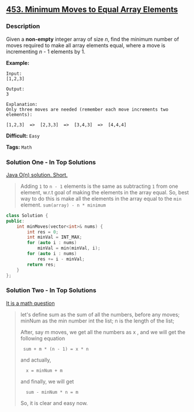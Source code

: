 ## [453. Minimum Moves to Equal Array Elements](https://leetcode.com/problems/minimum-moves-to-equal-array-elements/description/)

### Description

Given a **non-empty** integer array of size _n_, find the minimum number of moves required to make all array elements equal, where a move is incrementing _n_ - 1 elements by 1.

**Example:**

```
Input:
[1,2,3]

Output:
3

Explanation:
Only three moves are needed (remember each move increments two elements):

[1,2,3]  =>  [2,3,3]  =>  [3,4,3]  =>  [4,4,4]
```

**Difficult:** `Easy`

**Tags:** `Math`

### Solution One - In Top Solutions

[Java O(n) solution. Short.](https://discuss.leetcode.com/topic/66557/java-o-n-solution-short)

> Adding `1` to `n - 1` elements is the same as subtracting `1` from one element, w.r.t goal of making the elements in the array equal.
> So, best way to do this is make all the elements in the array equal to the `min` element.
> `sum(array) - n * minimum`

```c++
class Solution {
public:
    int minMoves(vector<int>& nums) {
        int res = 0;
        int minVal = INT_MAX;
        for (auto i : nums)
            minVal = min(minVal, i);
        for (auto i : nums)
            res += i - minVal;
        return res;
    }
};
```

### Solution Two - In Top Solutions

[It is a math question](https://discuss.leetcode.com/topic/66737/it-is-a-math-question)

> let's define sum as the sum of all the numbers, before any moves; minNum as the min number int the list; n is the length of the list;
>
> After, say m moves, we get all the numbers as x , and we will get the following equation
>
> ```
>  sum + m * (n - 1) = x * n
>
> ```
>
> and actually,
>
> ```
>   x = minNum + m
>
> ```
>
> and finally, we will get
>
> ```
>   sum - minNum * n = m
>
> ```
>
> So, it is clear and easy now.

